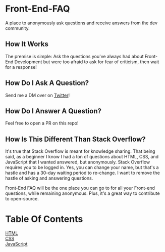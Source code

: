 # Front-End-FAQ
A place to anonymously ask questions and receive answers from the dev community.

## How It Works
The premise is simple: Ask the questions you've always had about Front-End Development but were too afraid to ask for fear of criticism, then wait for a response!

## How Do I Ask A Question?
Send me a DM over on [Twitter](https://twitter.com/EmmaWedekind)!

## How Do I Answer A Question?
Feel free to open a PR on this repo!

## How Is This Different Than Stack Overflow?
It's true that Stack Overflow is meant for knowledge sharing. That being said, as a beginner I know I had a ton of questions about HTML, CSS, and JavaScript that I wanted answered, but anonymously. Stack Overflow requires you to be logged in. Yes, you can change your name, but that's a hastle and has a 30-day waiting period to re-change. I want to remove the hastle of asking and answering questions.

Front-End FAQ will be the one place you can go to for all your Front-end questions, while remaining anonymous.  Plus, it's a great way to contribute to open-source.

# Table Of Contents
[HTML](html.md) <br />
[CSS](css.md) <br />
[JavaScript](js.md)
